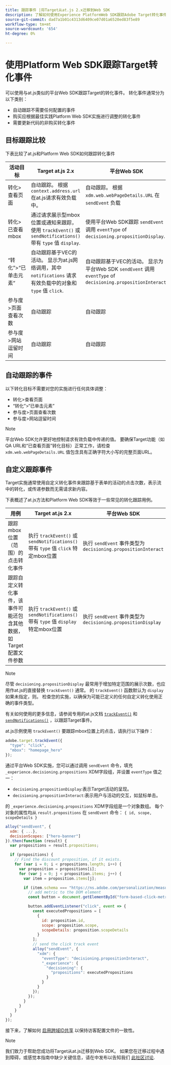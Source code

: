 ```yaml
---
title: 跟踪事件 |将Target从at.js 2.x迁移到Web SDK
description: 了解如何使用Experience PlatformWeb SDK跟踪Adobe Target转化事件。
source-git-commit: dad7a1b01c4313d6409ce07d01a6520ed83f5e89
workflow-type: tm+mt
source-wordcount: '654'
ht-degree: 0%

---
```



# 使用Platform Web SDK跟踪Target转化事件

可以使用与at.js类似的平台Web SDK跟踪Target的转化事件。 转化事件通常分为以下类别：

* 自动跟踪不需要任何配置的事件
* 购买应根据最佳实践Platform Web SDK实施进行调整的转化事件
* 需要更新代码的非购买转化事件

## 目标跟踪比较

下表比较了at.js和Platform Web SDK如何跟踪转化事件

| 活动目标 | Target at.js 2.x | 平台Web SDK |
|---|---|---|
| 转化>查看页面 | 自动跟踪。 根据 `context.address.url` 在at.js请求有效负载中。 | 自动跟踪。 根据 `xdm.web.webPageDetails.URL` 在 `sendEvent` 负载 |
| 转化>已查看mbox | 通过请求展示型mbox位置或通知来跟踪，使用 `trackEvent()` 或 `sendNotifications()` 带有 `type` 值 `display`. | 使用平台Web SDK跟踪 `sendEvent` 调用 `eventType` of `decisioning.propositionDisplay`. |
| “转化”>“已单击元素” | 自动跟踪基于VEC的活动。 显示为at.js网络调用，其中 `notifications` 请求有效负载中的对象和 `type` 值 `click`. | 自动跟踪基于VEC的活动。 显示为平台Web SDK `sendEvent` 调用 `eventType` of `decisioning.propositionInteract`. |
| 参与度>页面查看次数 | 自动跟踪 | 自动跟踪 |
| 参与度>网站逗留时间 | 自动跟踪 | 自动跟踪 |

<!--
| Revenue > RPV, AOV, or Total Sales | Tracked based on the `orderTotal` parameter values for the specified mbox(es) | Tracked based on the `xdm.commerce.order.priceTotal` values. Its best to use the "any mbox" option in the goal setup. |
| Revenue > Orders | Tracked based on the unique `orderId` parameter values for the specified mbox(es) | Tracked based on the unique values for `xdm.commerce.order.purchaseID`. Its best to use the "any mbox" option in the goal setup. |
| Engagement > Custom Scoring | Tracked with the `mboxPageValue` parameter. Refer to the [dedicated documentation](https://experienceleague.adobe.com/docs/target/using/activities/success-metrics/capture-score.html) for more details. | Tracked with `data.__adobe.target.mboxPageValue` in the `sendEvent` payload |
-->

## 自动跟踪的事件

以下转化目标不需要对您的实施进行任何具体调整：

* 转化>查看页面
* “转化”>“已单击元素”
* 参与度>页面查看次数
* 参与度>网站逗留时间

>[!NOTE]
>
>平台Web SDK允许更好地控制请求有效负载中传递的值。 要确保Target功能（如QA URL和“已查看页面”转化目标）正常工作，请检查 `xdm.web.webPageDetails.URL` 值包含具有正确字符大小写的完整页面URL。

<!--
## Purchase conversion events

The following conversion goals are based on the order details information passed in the Platform Web SDK `sendEvent` payload:

* Revenue > Revenue per Visit (RPV)
* Revenue > Average Order Value (AOV)
* Revenue > Total Sales
* Revenue > Orders

Target at.js implementations typically use an order confirmation mbox with the `trackEvent()` or `sendNotifications()` functions to pass the order ID, order total, and a list of product IDs purchased. These methods are specific to Target.

The Platform Web SDK is a shared library for all Adobe applications and you may have other applications such as Adobe Analytics to consider. Because of this shared nature, its best send a single order confirmation call using the appropriate commerce XDM field group.

For more information and an example, refer to the tutorial section about [sending purchase parameters to Target](send-parameters.md#purchase-parameters). 
-->

## 自定义跟踪事件

Target实施通常使用自定义转化事件来跟踪基于表单的活动的点击次数，表示流中的转化，或传递参数而无需请求新内容。

下表概述了at.js方法和Platform Web SDK等效于一些常见的转化跟踪用例。

| 用例 | Target at.js 2.x | 平台Web SDK |
|---|---|---|
| 跟踪mbox位置（范围）的点击转化事件 | 执行 `trackEvent()` 或 `sendNotifications()` 带有 `type` 值 `click` 特定mbox位置 | 执行 `sendEvent` 事件类型为 `decisioning.propositionInteract` |
| 跟踪自定义转化事件，该事件可能还包含其他数据，如Target配置文件参数 | 执行 `trackEvent()` 或 `sendNotifications()` 带有 `type` 值 `display` 特定mbox位置 | 执行 `sendEvent` 事件类型为 `decisioning.propositionDisplay` |

>[!NOTE]
>
>尽管 `decisioning.propositionDisplay` 最常用于增加特定范围的展示次数，也应用作at.js的直接替换 `trackEvent()` 通常。 的 `trackEvent()` 函数默认为 `display` 如果未指定，则。 检查您的实施，以确保为可能已定义的任何自定义转化使用正确的事件类型。

有关如何使用的更多信息，请参阅专用的at.js文档 [`trackEvent()`](https://developer.adobe.com/target/implement/client-side/atjs/atjs-functions/adobe-target-trackevent/) 和 [`sendNotifications()`](https://developer.adobe.com/target/implement/client-side/atjs/atjs-functions/adobe-target-sendnotifications-atjs-21/) ，以跟踪Target事件。

at.js示例使用 `trackEvent()` 要跟踪mbox位置上的点击，请执行以下操作：

```JavaScript
adobe.target.trackEvent({
  "type": "click",
  "mbox": "homepage_hero"
});
```

通过平台Web SDK实施，您可以通过调用 `sendEvent` 命令，填充 `_experience.decisioning.propositions` XDM字段组，并设置 `eventType` 值之一：

* `decisioning.propositionDisplay`:表示Target活动的呈现。
* `decisioning.propositionInteract`:表示用户与活动的交互，如鼠标单击。

的 `_experience.decisioning.propositions` XDM字段组是一个对象数组。 每个对象的属性均从 `result.propositions` 在 `sendEvent` 命令： `{ id, scope, scopeDetails }`

```JavaScript
alloy("sendEvent", {
  xdm: { ...},
  decisionScopes: ["hero-banner"]
}).then(function (result) {
  var propositions = result.propositions;

  if (propositions) {
    // Find the discount proposition, if it exists.
    for (var i = 0; i < propositions.length; i++) {
      var proposition = propositions[i];
      for (var j = 0; j < proposition.items; j++) {
        var item = proposition.items[j];

        if (item.schema === "https://ns.adobe.com/personalization/measurement") {
          // add metric to the DOM element
          const button = document.getElementById("form-based-click-metric");

          button.addEventListener("click", event => {
            const executedPropositions = [
              {
                id: proposition.id,
                scope: proposition.scope,
                scopeDetails: proposition.scopeDetails
              }
            ];
            // send the click track event
            alloy("sendEvent", {
              "xdm": {
                "eventType": "decisioning.propositionInteract",
                "_experience": {
                  "decisioning": {
                    "propositions": executedPropositions
                  }
                }
              }
            });
          });
        }
      }
    }
  }
});
```

接下来，了解如何 [启用跨域ID共享](cross-domain.md) 以保持访客配置文件的一致性。

>[!NOTE]
>
>我们致力于帮助您成功将Target从at.js迁移到Web SDK。 如果您在迁移过程中遇到障碍，或感觉本指南中缺少关键信息，请在中发布以告知我们 [此社区讨论](https://experienceleaguecommunities.adobe.com/t5/adobe-experience-platform-launch/tutorial-discussion-implement-adobe-experience-cloud-with-web/td-p/444996).